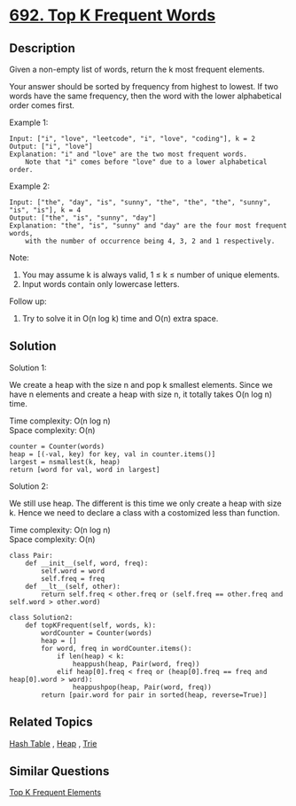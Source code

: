 # [692. Top K Frequent Words](https://leetcode.com/problems/top-k-frequent-words)

## Description

Given a non-empty list of words, return the k most frequent elements.

Your answer should be sorted by frequency from highest to lowest. If two words have the same frequency, then the word with the lower alphabetical order comes first.

Example 1:

```
Input: ["i", "love", "leetcode", "i", "love", "coding"], k = 2
Output: ["i", "love"]
Explanation: "i" and "love" are the two most frequent words.
    Note that "i" comes before "love" due to a lower alphabetical order.
```

Example 2:

```
Input: ["the", "day", "is", "sunny", "the", "the", "the", "sunny", "is", "is"], k = 4
Output: ["the", "is", "sunny", "day"]
Explanation: "the", "is", "sunny" and "day" are the four most frequent words,
    with the number of occurrence being 4, 3, 2 and 1 respectively.
```

Note:

1. You may assume k is always valid, 1 ≤ k ≤ number of unique elements.
2. Input words contain only lowercase letters.

Follow up:

1. Try to solve it in O(n log k) time and O(n) extra space.

## Solution

Solution 1:

We create a heap with the size n and pop k smallest elements. Since we have n elements and create a heap with size n, it totally takes O(n log n) time.

Time complexity: O(n log n)<br>
Space complexity: O(n)

```
counter = Counter(words)
heap = [(-val, key) for key, val in counter.items()]
largest = nsmallest(k, heap)
return [word for val, word in largest]
```

Solution 2:

We still use heap. The different is this time we only create a heap with size k. Hence we need to declare a class with a costomized less than function.

Time complexity: O(n log n)<br>
Space complexity: O(n)

```
class Pair:
    def __init__(self, word, freq):
        self.word = word
        self.freq = freq
    def __lt__(self, other):
        return self.freq < other.freq or (self.freq == other.freq and self.word > other.word)

class Solution2:
    def topKFrequent(self, words, k):
        wordCounter = Counter(words)
        heap = []
        for word, freq in wordCounter.items():
            if len(heap) < k:
                heappush(heap, Pair(word, freq))
            elif heap[0].freq < freq or (heap[0].freq == freq and heap[0].word > word):
                heappushpop(heap, Pair(word, freq))
        return [pair.word for pair in sorted(heap, reverse=True)]
```

## Related Topics

[Hash Table](https://leetcode.com/tag/hash-table/) , [Heap](https://leetcode.com/tag/heap/) , [Trie](https://leetcode.com/tag/trie/) 

## Similar Questions

[Top K Frequent Elements](https://leetcode.com/problems/top-k-frequent-elements/)

